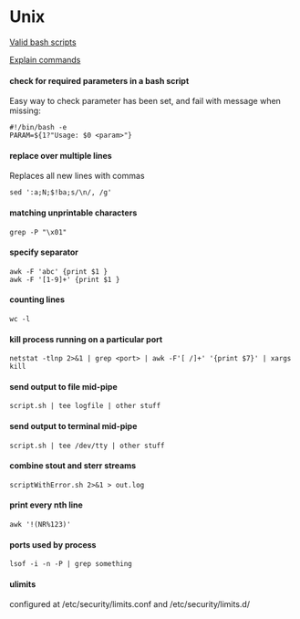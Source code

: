 # Unix

 [Valid bash scripts](https://www.shellcheck.net/)
 
 [Explain commands](https://explainshell.com/explain?cmd=%09netstat+-tlnp+2%3E%261+%7C+grep+1234+%7C+awk+-F%27%5B+%2F%5D%2B%27+%27%7Bprint+%247%7D%27+%7C+xargs+kill)


#### check for required parameters in a bash script

Easy way to check parameter has been set, and fail with message when missing:

	#!/bin/bash -e
	PARAM=${1?"Usage: $0 <param>"}
	
#### replace over multiple lines

Replaces all new lines with commas

	sed ':a;N;$!ba;s/\n/, /g'
	
#### matching unprintable characters

	grep -P "\x01"

#### specify separator

	awk -F 'abc' {print $1 }
	awk -F '[1-9]+' {print $1 }

#### counting lines

	wc -l
	
#### kill process running on a particular port
	netstat -tlnp 2>&1 | grep <port> | awk -F'[ /]+' '{print $7}' | xargs kill

#### send output to file mid-pipe

	script.sh | tee logfile | other stuff
	
#### send output to terminal mid-pipe

	script.sh | tee /dev/tty | other stuff

#### combine stout and sterr streams

	scriptWithError.sh 2>&1 > out.log

#### print every nth line

	awk '!(NR%123)'

#### ports used by process

	lsof -i -n -P | grep something

#### ulimits

configured at /etc/security/limits.conf and /etc/security/limits.d/
